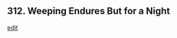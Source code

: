 
## 312.  Weeping Endures But for a Night
[edit](https://docs.google.com/document/d/1KSb_18soBgVtLExJY60MKWpzTgYCv-MY/edit?mode=html)



